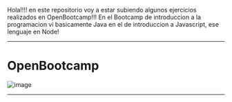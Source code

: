 
Hola!!!! en este repositorio voy a estar subiendo algunos ejercicios realizados en OpenBootcamp!!!
En el Bootcamp de introduccion a la programacion vi basicamente Java
en el de introduccion a Javascript, ese lenguaje en Node!

--------------------------------------------------------------------------------------------------------------------------------------------------------------
# OpenBootcamp

![image](https://user-images.githubusercontent.com/101904091/209815895-cd6d4793-593d-43c2-a5eb-af04bdc7de48.png)

--------------------------------------------------------------------------------------------------------------------------------------------------------------

